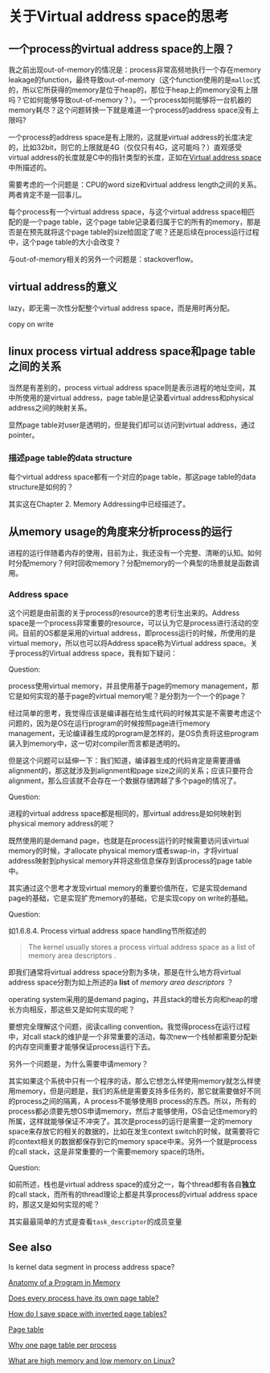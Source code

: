 # 关于Virtual address space的思考

## 一个process的virtual address space的上限？

我之前出现out-of-memory的情况是：process非常高频地执行一个存在memory leakage的function，最终导致out-of-memory（这个function使用的是`malloc`式的，所以它所获得的memory是位于heap的，那位于heap上的memory没有上限吗？它如何能够导致out-of-memory？）。一个process如何能够将一台机器的memory耗尽？这个问题转换一下就是难道一个process的address space没有上限吗?

一个process的address space是有上限的，这就是virtual address的长度决定的，比如32bit，则它的上限就是4G（仅仅只有4G，这可能吗？）直观感受virtual address的长度就是C中的指针类型的长度，正如在[Virtual address space](https://en.wikipedia.org/wiki/Virtual_address_space)中所描述的。

需要考虑的一个问题是：CPU的word size和virtual address length之间的关系。两者肯定不是一回事儿。

每个process有一个virtual address space，与这个virtual address space相匹配的是一个page table，这个page table记录着归属于它的所有的memory，那是否是在预先就将这个page table的size给固定了呢？还是后续在process运行过程中，这个page table的大小会改变？

与out-of-memory相关的另外一个问题是：stackoverflow。




## virtual address的意义
lazy，即无需一次性分配整个virtual address space，而是用时再分配。

copy on write


## linux process virtual address space和page table之间的关系

当然是有差别的，process virtual address space则是表示进程的地址空间，其中所使用的是virtual address，page table是记录着virtual address和physical address之间的映射关系。

显然page table对user是透明的，但是我们却可以访问到virtual address，通过pointer。



### 描述page table的data structure

每个virtual address space都有一个对应的page table，那这page table的data structure是如何的？

其实这在Chapter 2. Memory Addressing中已经描述了。

## 从memory usage的角度来分析process的运行

进程的运行伴随着内存的使用，目前为止，我还没有一个完整、清晰的认知。如何时分配memory？何时回收memory？分配memory的一个典型的场景就是函数调用。





### Address space

这个问题是由前面的关于process的resource的思考衍生出来的。Address space是一个process非常重要的resource，可以认为它是process进行活动的空间。目前的OS都是采用的virtual address，即process运行的时候，所使用的是virtual memory，所以也可以将Address space称为Virtual address space。关于process的Virtual address space，我有如下疑问：

Question:

process使用virtual memory，并且使用基于page的memory management，那它是如何实现的基于page的virtual memory呢？是分割为一个一个的page？

经过简单的思考，我觉得应该是编译器在给生成代码的时候其实是不需要考虑这个问题的，因为是OS在运行program的时候按照page进行memory management，无论编译器生成的program是怎样的，是OS负责将这些program装入到memory中，这一切对compiler而言都是透明的。

但是这个问题可以延伸一下：我们知道，编译器生成的代码肯定是需要遵循alignment的，那这就涉及到alignment和page size之间的关系；应该只要符合alignment，那么应该就不会存在一个数据存储跨越了多个page的情况了。

Question:

进程的virtual address space都是相同的，那virtual address是如何映射到physical memory address的呢？

既然使用的是demand page，也就是在process运行的时候需要访问该virtual memory的时候，才allocate physical memory或者swap-in，才将virtual address映射到physical memory并将这些信息保存到该process的page table中。

其实通过这个思考才发现virtual memory的重要价值所在，它是实现demand page的基础，它是实现扩充memory的基础，它是实现copy on write的基础。



Question:

如1.6.8.4. Process virtual address space handling节所叙述的

> The kernel usually stores a process virtual address space as a list of memory area descriptors .

即我们通常将virtual address space分割为多块，那是在什么地方将virtual address space分割为如上所述的a **list** of *memory area descriptors* ？

operating system采用的是demand paging，并且stack的增长方向和heap的增长方向相反，那这些又是如何实现的呢？

要想完全理解这个问题，阅读calling convention。我觉得process在运行过程中，对call stack的维护是一个非常重要的活动，每次new一个栈帧都需要分配新的内存空间重要才能够保证process运行下去。

另外一个问题是，为什么需要申请memory？

其实如果这个系统中只有一个程序的话，那么它想怎么样使用memory就怎么样使用memory，但是问题是，我们的系统是需要支持多任务的，那它就需要做好不同的process之间的隔离，A process不能够使用B process的东西。所以，所有的process都必须要先想OS申请memory，然后才能够使用，OS会记住memory的所属，这样就能够保证不冲突了。其次是process的运行是需要一定的memory space来存放它的相关的数据的，比如在发生context switch的时候，就需要将它的context相关的数据都保存到它的memory space中来。另外一个就是process的call stack，这是非常重要的一个需要memory space的场所。



Question:

如前所述，栈也是virtual address space的成分之一，每个thread都有各自**独立**的call stack，而所有的thread理论上都是共享process的virtual address space的，那这又是如何实现的呢？

其实最最简单的方式是查看`task_descriptor`的成员变量





## See also

Is kernel data segment in process address space?

[Anatomy of a Program in Memory](https://manybutfinite.com/post/anatomy-of-a-program-in-memory/)

[Does every process have its own page table?](https://stackoverflow.com/questions/4381317/does-every-process-have-its-own-page-table)

[How do I save space with inverted page tables?](https://stackoverflow.com/questions/10772094/how-do-i-save-space-with-inverted-page-tables)

[Page table](https://en.wikipedia.org/wiki/Page_table)

[Why one page table per process](https://stackoverflow.com/questions/8305254/why-one-page-table-per-process)

[What are high memory and low memory on Linux?](https://unix.stackexchange.com/questions/4929/what-are-high-memory-and-low-memory-on-linux)

